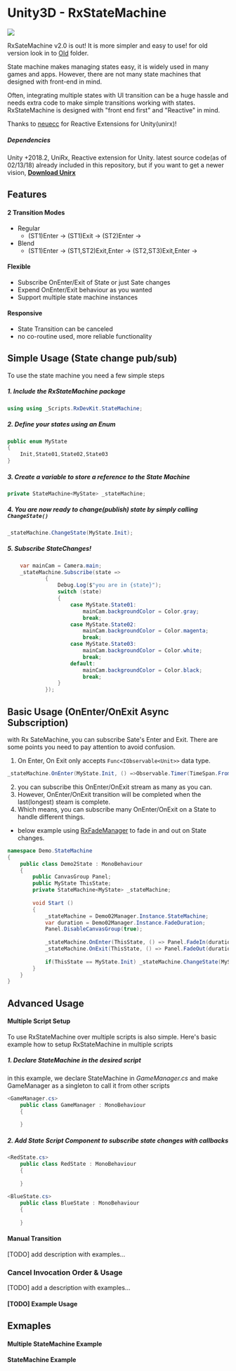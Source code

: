 # Unity3D - RxStateMachine
![](Images/Cancelable.gif)

RxSateMachine v2.0 is out! It is more simpler and easy to use! for old version look in to [Old](https://github.com/sendtogil/RxStateMachine/tree/master/Old) folder.

State machine makes managing states easy, it is widely used in many games and apps.
However, there are not many state machines that designed with front-end in mind.

Often, integrating multiple states with UI transition can be a huge hassle and needs extra code to make simple transitions working with states.
RxStateMachine is designed with "front end first" and "Reactive" in mind.

Thanks to [neuecc](https://github.com/neuecc) for Reactive Extensions for Unity(unirx)!

##### Dependencies

Unity +2018.2, UniRx, Reactive extension for Unity. latest source code(as of 02/13/18) already included in this repository, 
but if you want to get a newer vision, **[Download Unirx](https://assetstore.unity.com/packages/tools/unirx-reactive-extensions-for-unity-17276)**

## Features

#### 2 Transition Modes
* Regular
    * (ST1)Enter -> (ST1)Exit -> (ST2)Enter -> 
* Blend
    * (ST1)Enter -> (ST1,ST2)Exit,Enter -> (ST2,ST3)Exit,Enter ->

#### Flexible
* Subscribe OnEnter/Exit of State or just Sate changes 
* Expend OnEnter/Exit behaviour as you wanted
* Support multiple state machine instances

#### Responsive
* State Transition can be canceled
* no co-routine used, more reliable functionality

## Simple Usage (State change pub/sub)
To use the state machine you need a few simple steps

##### 1. Include the RxStateMachine package

```C#
using using _Scripts.RxDevKit.StateMachine;

```

##### 2. Define your states using an Enum 

```C#
public enum MyState
{
    Init,State01,State02,State03
}
```
##### 3. Create a variable to store a reference to the State Machine 

```C#
private StateMachine<MyState> _stateMachine;
```

##### 4. You are now ready to change(publish) state by simply calling `ChangeState()`
```C#
_stateMachine.ChangeState(MyState.Init);
```

##### 5. Subscribe StateChanges!
```C#
    var mainCam = Camera.main;
	_stateMachine.Subscribe(state =>
			{
				Debug.Log($"you are in {state}");
				switch (state)
				{
					case MyState.State01:
						mainCam.backgroundColor = Color.gray;
						break;
					case MyState.State02:
						mainCam.backgroundColor = Color.magenta;
						break;
					case MyState.State03:
						mainCam.backgroundColor = Color.white;
						break;
					default:
						mainCam.backgroundColor = Color.black;
						break;
				}
			});
```
## Basic Usage (OnEnter/OnExit Async Subscription)
with Rx SateMachine, you can subscribe Sate's Enter and Exit.
There are some points you need to pay attention to avoid confusion.
1. On Enter, On Exit only accepts `Func<IObservable<Unit>>` data type.
```C#
_stateMachine.OnEnter(MyState.Init, () =>Observable.Timer(TimeSpan.FromSeconds(2f)).AsUnitObservable());
```
2. you can subscribe this OnEnter/OnExit stream as many as you can.
3. However, OnEnter/OnExit transition will be completed when the last(longest) steam is complete.
4. Which means, you can subscribe many OnEnter/OnExit on a State to handle different things.

* below example using [RxFadeManager](https://github.com/sendtogil/RxFadeManager) to fade in and out on State changes.
```C#
namespace Demo.StateMachine
{
	public class Demo2State : MonoBehaviour
	{
		public CanvasGroup Panel;
		public MyState ThisState;
		private StateMachine<MyState> _stateMachine;
	
		void Start ()
		{
			_stateMachine = Demo02Manager.Instance.StateMachine;
			var duration = Demo02Manager.Instance.FadeDuration;
			Panel.DisableCanvasGroup(true);
			
			_stateMachine.OnEnter(ThisState, () => Panel.FadeIn(duration).AsUnitObservable());
			_stateMachine.OnExit(ThisState, () => Panel.FadeOut(duration).AsUnitObservable());
		
			if(ThisState == MyState.Init) _stateMachine.ChangeState(MyState.Init);
		}
	}
}

```

## Advanced Usage
#### Multiple Script Setup
To use RxStateMachine over multiple scripts is also simple.
Here's basic example how to setup RxStateMachine in multiple scripts




##### 1. Declare StateMachine in the desired script
in this example, we declare StateMachine in *GameManager.cs* and make GameManager as a singleton to call it from other scripts

```C#
<GameManager.cs>
    public class GameManager : MonoBehaviour
    {
      
    }
```

##### 2. Add State Script Component to subscribe state changes with callbacks 

```C#
<RedState.cs>
    public class RedState : MonoBehaviour
    {
       
    }
    
<BlueState.cs>    
    public class BlueState : MonoBehaviour
    {
       
    }
```

#### Manual Transition
[TODO] add description with examples...

### Cancel Invocation Order & Usage
[TODO] add a description with examples...
 
#### [TODO] Example Usage

## Exmaples
#### Multiple StateMachine Example
#### StateMachine Example
